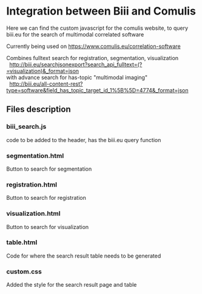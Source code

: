 # Integration between Biii and Comulis

Here we can find the custom javascript for the comulis website, to query biii.eu for the search of multimodal correlated software

Currently being used on https://www.comulis.eu/correlation-software

Combines fulltext search for registration, segmentation, visualization  \
&nbsp; http://biii.eu/searchjsonexport?search_api_fulltext=(?=visualization)&_format=json  \
with advance search for has-topic "multimodal imaging"  \
&nbsp; http://biii.eu/all-content-rest?type=software&field_has_topic_target_id_1%5B%5D=4774&_format=json

## Files description

### biii_search.js
code to be added to the header, has the biii.eu query function


### segmentation.html
Button to search for segmentation


### registration.html
Button to search for registration


### visualization.html
Button to search for visualization


### table.html
Code for where the search result table needs to be generated


### custom.css
Added the style for the search result page and table
